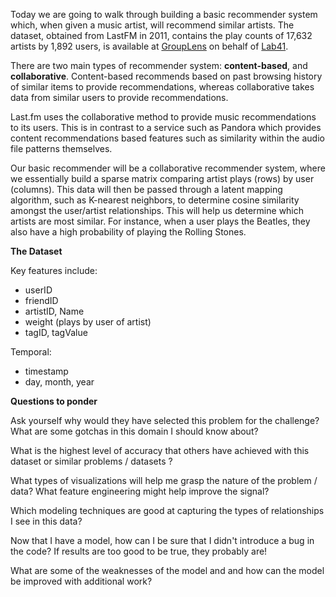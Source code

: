Today we are going to walk through building a basic recommender system which, when given a music artist, will recommend similar artists. The dataset, obtained from LastFM in 2011, contains the play counts of 17,632 artists by 1,892 users, is available at [GroupLens](https://grouplens.org/datasets/hetrec-2011/) on behalf of [Lab41](https://github.com/Lab41/hermes/wiki/Datasets).

There are two main types of recommender system: **content-based**, and **collaborative**. Content-based recommends based on past browsing history of similar items to provide recommendations, whereas collaborative takes data from similar users to provide recommendations.

Last.fm uses the collaborative method to provide music recommendations to its users.  This is in contrast to a service such as Pandora which provides content recommendations based features such as similarity within the audio file patterns themselves.   

Our basic recommender will be a collaborative recommender system, where we essentially build a sparse matrix comparing artist plays (rows) by user (columns). This data will then be passed through a latent mapping algorithm, such as K-nearest neighbors, to determine cosine similarity amongst the user/artist relationships.  This will help us determine which artists are most similar.  For instance, when a user plays the Beatles, they also have a high probability of playing the Rolling Stones.   

**The Dataset**

Key features include:
- userID
- friendID
- artistID, Name
- weight (plays by user of artist)
- tagID, tagValue

Temporal:
- timestamp
- day, month, year

**Questions to ponder**

Ask yourself why would they have selected this problem for the challenge? What are some gotchas in this domain I should know about?

What is the highest level of accuracy that others have achieved with this dataset or similar problems / datasets ?

What types of visualizations will help me grasp the nature of the problem / data?
What feature engineering might help improve the signal?

Which modeling techniques are good at capturing the types of relationships I see in this data?

Now that I have a model, how can I be sure that I didn't introduce a bug in the code? If results are too good to be true, they probably are!

What are some of the weaknesses of the model and and how can the model be improved with additional work?
